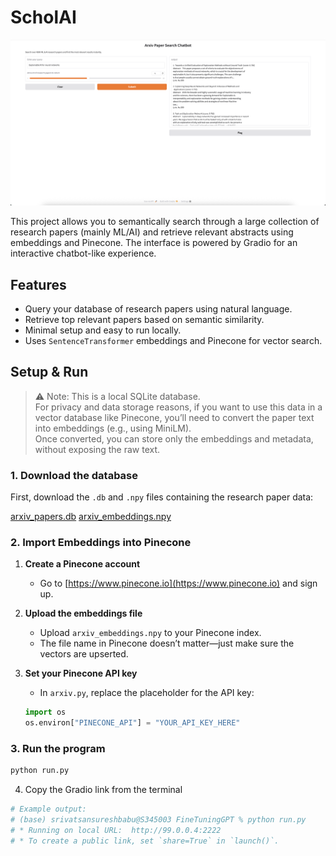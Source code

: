 # ScholAI

<div align="center">
  <img src="imagesForReadMe/GUI.png" alt="GUI" width="1000"/>
</div>

This project allows you to semantically search through a large collection of research papers (mainly ML/AI) and retrieve relevant abstracts using embeddings and Pinecone. The interface is powered by Gradio for an interactive chatbot-like experience.

## Features

- Query your database of research papers using natural language.
- Retrieve top relevant papers based on semantic similarity.
- Minimal setup and easy to run locally.
- Uses `SentenceTransformer` embeddings and Pinecone for vector search.

## Setup & Run

> ⚠️ Note: This is a local SQLite database.  
> For privacy and data storage reasons, if you want to use this data in a vector database like Pinecone, you’ll need to convert the paper text into embeddings (e.g., using MiniLM).  
> Once converted, you can store only the embeddings and metadata, without exposing the raw text.

### 1. Download the database

First, download the `.db` and `.npy` files containing the research paper data:

[arxiv_papers.db](https://drive.google.com/file/d/150bo01vc0Xx49nsPhqtjGM4-XsUNL1EG/view?usp=sharing)
[arxiv_embeddings.npy](https://drive.google.com/file/d/1qkOnO9Yy9rxZrRyHhHrk28R2-ND57fhc/view?usp=sharing)

### 2. Import Embeddings into Pinecone

1. **Create a Pinecone account**
   - Go to [https://www.pinecone.io](https://www.pinecone.io) and sign up.

2. **Upload the embeddings file**
   - Upload `arxiv_embeddings.npy` to your Pinecone index.  
   - The file name in Pinecone doesn’t matter—just make sure the vectors are upserted.

3. **Set your Pinecone API key**
   - In `arxiv.py`, replace the placeholder for the API key:
   ```python
   import os
   os.environ["PINECONE_API"] = "YOUR_API_KEY_HERE"

### 3. Run the program
```bash
python run.py

```

4. Copy the Gradio link from the terminal

```bash
# Example output:
# (base) srivatsansureshbabu@S345003 FineTuningGPT % python run.py
# * Running on local URL:  http://99.0.0.4:2222
# * To create a public link, set `share=True` in `launch()`.
```
